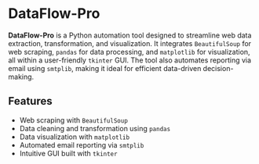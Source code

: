 # DataFlow-Pro

**DataFlow-Pro** is a Python automation tool designed to streamline web data extraction, transformation, and visualization. It integrates `BeautifulSoup` for web scraping, `pandas` for data processing, and `matplotlib` for visualization, all within a user-friendly `tkinter` GUI. The tool also automates reporting via email using `smtplib`, making it ideal for efficient data-driven decision-making.

## Features

- Web scraping with `BeautifulSoup`
- Data cleaning and transformation using `pandas`
- Data visualization with `matplotlib`
- Automated email reporting via `smtplib`
- Intuitive GUI built with `tkinter`

